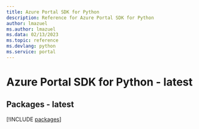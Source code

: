 ```yaml
---
title: Azure Portal SDK for Python
description: Reference for Azure Portal SDK for Python
author: lmazuel
ms.author: lmazuel
ms.data: 02/13/2023
ms.topic: reference
ms.devlang: python
ms.service: portal
---
```

# Azure Portal SDK for Python - latest
## Packages - latest
[!INCLUDE [packages](portal-index.md)]